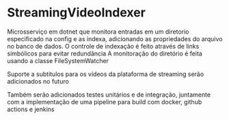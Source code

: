 # StreamingVideoIndexer

Microsserviço em dotnet que monitora entradas em um diretorio especificado na config e as indexa, adicionando as propriedades do arquivo no banco de dados.
O controle de indexação é feito através de links simbólicos para evitar redundância
A monitoração do diretório é feita usando a classe FileSystemWatcher

Suporte a subtitulos para os vídeos da plataforma de streaming serão adicionados no futuro

Também serão adicionados testes unitários e de integração, juntamente com a implementação de uma pipeline para build com docker, github actions e jenkins
